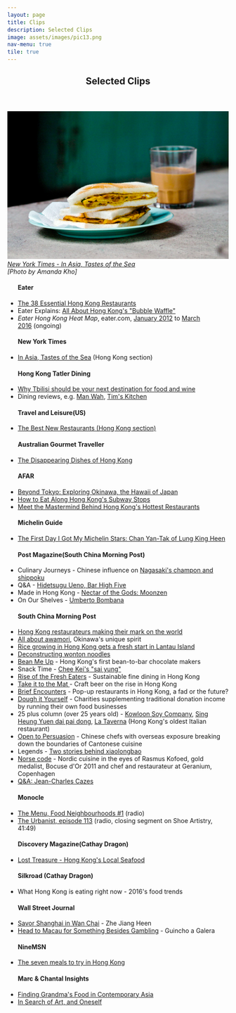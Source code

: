```yaml
---
layout: page
title: Clips
description: Selected Clips
image: assets/images/pic13.png
nav-menu: true
tile: true
---
```


<!-- Main -->
<div id="main">

<!-- One -->
<section id="one">
	<div class="inner">
		<header class="major">
			<h2>Selected Clips</h2>
			</header>
		<p><span class="image fit"><img src="assets/images/pic13.png" alt="" /><i><a href="http://www.nytimes.com/interactive/2015/02/18/travel/In-Asia-Tastes-of-the-Sea.html?ref=travel" target="_blank">New York Times - In Asia, Tastes of the Sea</a><br />[Photo by Amanda Kho]</i></span>
<div class="row">
<div class="4u 12u$(medium)">
<ul class="alt">
<h4>Eater</h4>
<li><a href="http://www.eater.com/maps/best-hong-kong-restaurants" target="_blank">The 38 Essential Hong Kong Restaurants</a></li>
<li>Eater Explains:&nbsp;<a href="https://www.eater.com/2017/7/7/15928320/hong-kong-bubble-waffle-egglet-gai-daan-zai-ice-cream" target="_blank">All About Hong Kong's "Bubble Waffle"</a></li>
<li><i>Eater Hong Kong Heat Map</i>, eater.com,&nbsp;<a href="http://eater.com/archives/2012/01/09/the-eater-hong-kong-heat-map-where-to-eat-right-now.php" target="_blank">January 2012</a>&nbsp;to&nbsp;<a href="http://www.eater.com/maps/best-new-restaurants-hong-kong" target="_blank">March 2016</a>&nbsp;(ongoing)</li>
<h4>New York Times</h4>
<li><a href="http://www.nytimes.com/interactive/2015/02/18/travel/In-Asia-Tastes-of-the-Sea.html?ref=travel" target="_blank">In Asia, Tastes of the Sea</a>&nbsp;(Hong Kong section)</li>
<h4>Hong Kong Tatler Dining</h4>
<li><a href="http://hk.dining.asiatatler.com/features/why-tbilisi-should-be-your-next-destination-for-food-and-wine#slide-1" target="_blank">Why Tbilisi should be your next destination for food and wine</a></li>
<li>Dining reviews, e.g.&nbsp;<a href="http://hk.dining.asiatatler.com/restaurants/yee-tung-he42" target="_blank">Man Wah</a>,&nbsp;<a href="http://hk.dining.asiatatler.com/restaurants/tim-s-kitchen-elements" target="_blank">Tim's Kitchen</a></li>
<h4>Travel and Leisure(US)</h4>
<li><a href="http://www.travelandleisure.com/slideshows/tls-best-new-restaurants-2015-edition/7" target="_blank">The Best New Restaurants (Hong Kong section)</a></li>
<h4>Australian Gourmet Traveller</h4>
<li><a href="http://www.gourmettraveller.com.au/the-disappearing-dishes-of-hong-kong.htm" target="_blank">The Disappearing Dishes of Hong Kong</a></li>
</ul>
</div>
<div class="4u 12u$(medium)">
<ul class="alt">
<h4>AFAR</h4>
<li><a href="https://www.afar.com/magazine/beyond-tokyo-exploring-okinawa-the-hawaii-of-japan" target="_blank">Beyond Tokyo: Exploring Okinawa, the Hawaii of Japan</a></li>
<li><a href="http://www.afar.com/travel-tips/how-to-eat-along-hong-kongs-subway-stops" target="_blank">How to Eat Along Hong Kong's Subway Stops</a></li>
<li><a href="http://www.afar.com/magazine/meet-the-mastermind-behind-hong-kongs-hottest-restaurants" target="_blank">Meet the Mastermind Behind Hong Kong's Hottest Restaurants</a></li>
<h4>Michelin Guide</h4>
<li><a href="https://guide.michelin.sg/the-first-day-i-got-my-michelin-stars-chan-yan-tak-of-lung-king-heen" target="_blank">The First Day I Got My Michelin Stars: Chan Yan-Tak of Lung King Heen</a></li>
<h4>Post Magazine(South China Morning Post)</h4>
<li>Culinary Journeys - Chinese influence on <a href="http://www.scmp.com/magazines/post-magazine/food-drink/article/2005548/why-some-nagasakis-iconic-dishes-have-chinese" target="_blank">Nagasaki's champon and shippoku</a></li>
<li>Q&amp;A - <a href="http://www.scmp.com/magazines/post-magazine/food-drink/article/2019321/why-legendary-tokyo-bars-mixologist-owner-doesnt" target="_blank">Hidetsugu Ueno, Bar High Five</a></li>
<li>Made in Hong Kong - <a href="http://www.scmp.com/magazines/post-magazine/food-drink/article/1989745/husband-and-wife-behind-hong-kong-craft-beer" target="_blank">Nectar of the Gods: Moonzen</a></li>
<li>On Our Shelves - <a href="http://www.scmp.com/magazines/post-magazine/food-drink/article/2088930/we-take-peek-inside-top-hong-kong-italian-chef" target="_blank">Umberto Bombana</a></li>
<h4>South China Morning Post</h4>
<li><a href="http://www.scmp.com/lifestyle/food-drink/article/2005518/hong-kong-chefs-and-food-impresarios-making-their-mark-globally" target="_blank">Hong Kong restaurateurs making their mark on the world</a></li>
<li><a href="http://www.scmp.com/lifestyle/food-drink/article/1982642/hong-kong-drinkers-get-ready-awamori-invasion-okinawa" target="_blank">All about awamori</a>, Okinawa's unique spirit</li>
<li><a href="http://www.scmp.com/lifestyle/food-drink/article/1967913/rice-growing-hong-kong-gets-fresh-start-lantau-island" target="_blank">Rice growing in Hong Kong gets a fresh start in Lantau Island</a></li>
<li><a href="http://multimedia.scmp.com/wonton-noodles/" target="_blank">Deconstructing wonton noodles</a>&nbsp;</li>
<li><a href="http://www.scmp.com/lifestyle/food-drink/article/1863217/two-sisters-open-hong-kongs-first-bean-bar-chocolate-factory" target="_blank">Bean Me Up</a>&nbsp;- Hong Kong's first bean-to-bar chocolate makers</li>
<li>Snack Time -&nbsp;<a href="http://www.scmp.com/magazines/48-hours/article/1809090/get-miniature-bowl-wonton-noodles-chee-kei" target="_blank">Chee Kei's "sai yung"</a></li>
<li><a href="http://www.scmp.com/magazines/48hrs/article/1483697/hong-kong-restaurants-turning-toward-sustainable-organic-fare" target="_blank">Rise of the Fresh Eaters</a>&nbsp;- Sustainable fine dining in Hong Kong</li>
<li><a href="http://www.scmp.com/magazines/48hrs/article/1334610/take-it-mat" target="_blank">Take it to the Mat&nbsp;</a>- Craft beer on the rise in Hong Kong</li>
<li><a href="http://www.scmp.com/magazines/48hrs/article/1250599/pop-restaurants-brief-history" target="_blank">Brief Encounters</a>&nbsp;- Pop-up restaurants in Hong Kong, a fad or the future?</li>
<li><a href="http://www.scmp.com/magazines/48hrs/article/1226664/dough-it-yourself" target="_blank">Dough it Yourself</a>&nbsp;- Charities supplementing traditional donation income by running their own food businesses</li>
<li>25 plus column (over 25 years old) -&nbsp;<a href="http://www.scmp.com/magazines/48hrs/article/1213189/sauce-code" target="_blank">Kowloon Soy Company</a>,&nbsp;<a href="http://www.scmp.com/magazines/48hrs/article/1223888/dai-pai-dongs-history-rich-its-tomato-broth" target="_blank">Sing Heung Yuen dai pai dong</a>, <a href="http://www.scmp.com/magazines/48hrs/article/1324507/la-taverna-hong-kongs-oldest-italian-restaurant-has-kept-its-rustic" target="_blank">La Taverna</a> (Hong Kong's oldest Italian restaurant)</li>
<li><a href="http://www.scmp.com/lifestyle/food-wine/article/1103718/feast-meets-west-hong-kong">Open to Persuasion</a>&nbsp;- Chinese chefs with overseas exposure breaking down the boundaries of Cantonese cuisine</li>
<li>Legends - <a href="http://www.scmp.com/lifestyle/food-wine/article/1129426/legends-two-stories-behind-xiaolongbao#comments" target="_blank">Two stories behind xiaolongbao</a></li>
<li><a href="https://docs.google.com/open?id=0B56_9hXpqnobUDVsdGlTa0M5YXM" target="_blank">Norse code</a>&nbsp;- Nordic cuisine in the eyes of Rasmus Kofoed, gold medalist, Bocuse d'Or 2011 and chef and restaurateur at Geranium, Copenhagen&nbsp;</li>
<li><a href="http://www.scmp.com/article/996536/jean-charles-cazes" target="_blank">Q&amp;A: Jean-Charles Cazes</a></li>
</ul>
</div>
<div class ="4u 12u$(medium)">
<ul class="alt">
<h4>Monocle</h4>
<li><a href="https://monocle.com/radio/shows/the-menu/food-neighbourhoods-1/" target="_blank">The Menu, Food Neighbourhoods #1</a>&nbsp;(radio)</li>
<li><a href="http://monocle.com/radio/shows/the-urbanist/113/" target="_blank">The Urbanist, episode 113</a> (radio, closing segment on Shoe Artistry, 41:49)</li>
</ul>
</div>
<div class="4u 12u$(medium)">
<ul class="alt">
<h4>Discovery Magazine(Cathay Dragon)</h4>
<li><a href="http://discovery.cathaypacific.com/hong-kongish-lost-treasures/" target="_blank">Lost Treasure - Hong Kong's Local Seafood</a></li>
<h4>Silkroad (Cathay Dragon)</h4>
<li>What Hong Kong is eating right now - 2016's food trends</li>
<h4>Wall Street Journal</h4>
<li><a href="http://blogs.wsj.com/scene/2012/07/05/savoring-shanghai-in-wan-chai/"  target="_blank">Savor Shanghai in Wan Chai</a>&nbsp;- Zhe Jiang Heen</li>
<li><a href="http://blogs.wsj.com/scene/2012/06/13/head-to-macau-for-something-besides-gambling/"  target="_blank">Head to Macau for Something Besides Gambling</a>&nbsp;- Guincho a Galera</li>
<h4>NineMSN</h4>
<li><a href="http://elsewhere.nine.com.au/2016/04/01/14/31/hong-kong-seven-meals" target="_blank">The seven meals to try in Hong Kong</a></li>
<h4>Marc & Chantal Insights</h4>
<li><a href="http://www.marc-chantal.com/insights-post/finding-grandmas-food-in-contemporary-asia" target="_blank">Finding Grandma's Food in Contemporary Asia</a></li>
<li><a href="http://www.marc-chantal.com/insights-post/in-search-of-art" target="_blank">In Search of Art, and Oneself</a></li>
</ul>
</div>
</div>
		</p>
	</div>
</section>


</div>
